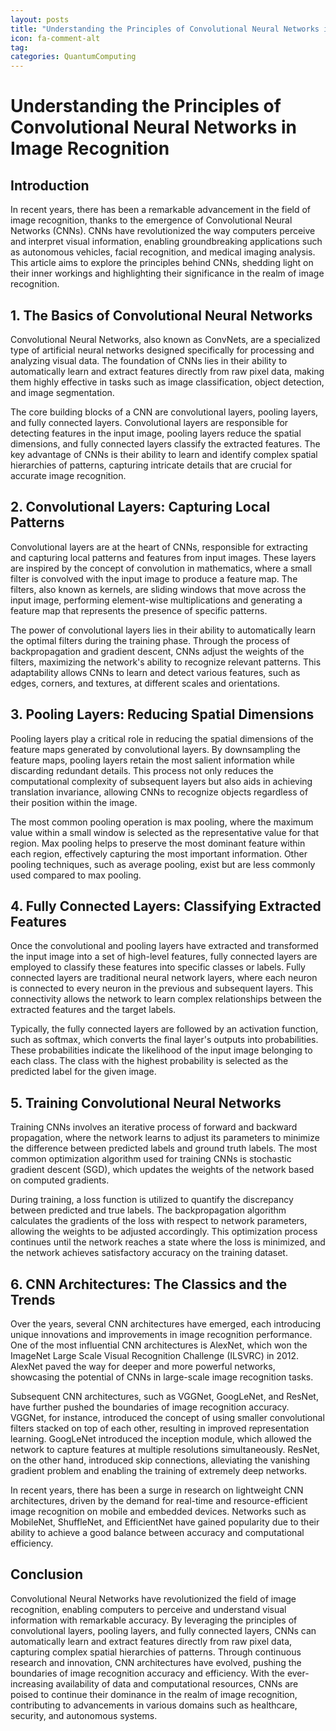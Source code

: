```yaml
---
layout: posts
title: "Understanding the Principles of Convolutional Neural Networks in Image Recognition"
icon: fa-comment-alt
tag:      
categories: QuantumComputing
---
```



# Understanding the Principles of Convolutional Neural Networks in Image Recognition

## Introduction

In recent years, there has been a remarkable advancement in the field of image recognition, thanks to the emergence of Convolutional Neural Networks (CNNs). CNNs have revolutionized the way computers perceive and interpret visual information, enabling groundbreaking applications such as autonomous vehicles, facial recognition, and medical imaging analysis. This article aims to explore the principles behind CNNs, shedding light on their inner workings and highlighting their significance in the realm of image recognition.

## 1. The Basics of Convolutional Neural Networks

Convolutional Neural Networks, also known as ConvNets, are a specialized type of artificial neural networks designed specifically for processing and analyzing visual data. The foundation of CNNs lies in their ability to automatically learn and extract features directly from raw pixel data, making them highly effective in tasks such as image classification, object detection, and image segmentation.

The core building blocks of a CNN are convolutional layers, pooling layers, and fully connected layers. Convolutional layers are responsible for detecting features in the input image, pooling layers reduce the spatial dimensions, and fully connected layers classify the extracted features. The key advantage of CNNs is their ability to learn and identify complex spatial hierarchies of patterns, capturing intricate details that are crucial for accurate image recognition.

## 2. Convolutional Layers: Capturing Local Patterns

Convolutional layers are at the heart of CNNs, responsible for extracting and capturing local patterns and features from input images. These layers are inspired by the concept of convolution in mathematics, where a small filter is convolved with the input image to produce a feature map. The filters, also known as kernels, are sliding windows that move across the input image, performing element-wise multiplications and generating a feature map that represents the presence of specific patterns.

The power of convolutional layers lies in their ability to automatically learn the optimal filters during the training phase. Through the process of backpropagation and gradient descent, CNNs adjust the weights of the filters, maximizing the network's ability to recognize relevant patterns. This adaptability allows CNNs to learn and detect various features, such as edges, corners, and textures, at different scales and orientations.

## 3. Pooling Layers: Reducing Spatial Dimensions

Pooling layers play a critical role in reducing the spatial dimensions of the feature maps generated by convolutional layers. By downsampling the feature maps, pooling layers retain the most salient information while discarding redundant details. This process not only reduces the computational complexity of subsequent layers but also aids in achieving translation invariance, allowing CNNs to recognize objects regardless of their position within the image.

The most common pooling operation is max pooling, where the maximum value within a small window is selected as the representative value for that region. Max pooling helps to preserve the most dominant feature within each region, effectively capturing the most important information. Other pooling techniques, such as average pooling, exist but are less commonly used compared to max pooling.

## 4. Fully Connected Layers: Classifying Extracted Features

Once the convolutional and pooling layers have extracted and transformed the input image into a set of high-level features, fully connected layers are employed to classify these features into specific classes or labels. Fully connected layers are traditional neural network layers, where each neuron is connected to every neuron in the previous and subsequent layers. This connectivity allows the network to learn complex relationships between the extracted features and the target labels.

Typically, the fully connected layers are followed by an activation function, such as softmax, which converts the final layer's outputs into probabilities. These probabilities indicate the likelihood of the input image belonging to each class. The class with the highest probability is selected as the predicted label for the given image.

## 5. Training Convolutional Neural Networks

Training CNNs involves an iterative process of forward and backward propagation, where the network learns to adjust its parameters to minimize the difference between predicted labels and ground truth labels. The most common optimization algorithm used for training CNNs is stochastic gradient descent (SGD), which updates the weights of the network based on computed gradients.

During training, a loss function is utilized to quantify the discrepancy between predicted and true labels. The backpropagation algorithm calculates the gradients of the loss with respect to network parameters, allowing the weights to be adjusted accordingly. This optimization process continues until the network reaches a state where the loss is minimized, and the network achieves satisfactory accuracy on the training dataset.

## 6. CNN Architectures: The Classics and the Trends

Over the years, several CNN architectures have emerged, each introducing unique innovations and improvements in image recognition performance. One of the most influential CNN architectures is AlexNet, which won the ImageNet Large Scale Visual Recognition Challenge (ILSVRC) in 2012. AlexNet paved the way for deeper and more powerful networks, showcasing the potential of CNNs in large-scale image recognition tasks.

Subsequent CNN architectures, such as VGGNet, GoogLeNet, and ResNet, have further pushed the boundaries of image recognition accuracy. VGGNet, for instance, introduced the concept of using smaller convolutional filters stacked on top of each other, resulting in improved representation learning. GoogLeNet introduced the inception module, which allowed the network to capture features at multiple resolutions simultaneously. ResNet, on the other hand, introduced skip connections, alleviating the vanishing gradient problem and enabling the training of extremely deep networks.

In recent years, there has been a surge in research on lightweight CNN architectures, driven by the demand for real-time and resource-efficient image recognition on mobile and embedded devices. Networks such as MobileNet, ShuffleNet, and EfficientNet have gained popularity due to their ability to achieve a good balance between accuracy and computational efficiency.

## Conclusion

Convolutional Neural Networks have revolutionized the field of image recognition, enabling computers to perceive and understand visual information with remarkable accuracy. By leveraging the principles of convolutional layers, pooling layers, and fully connected layers, CNNs can automatically learn and extract features directly from raw pixel data, capturing complex spatial hierarchies of patterns. Through continuous research and innovation, CNN architectures have evolved, pushing the boundaries of image recognition accuracy and efficiency. With the ever-increasing availability of data and computational resources, CNNs are poised to continue their dominance in the realm of image recognition, contributing to advancements in various domains such as healthcare, security, and autonomous systems.